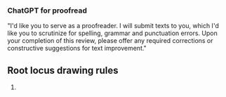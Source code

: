 ### ChatGPT for proofread
  
"I'd like you to serve as a proofreader. I will submit texts to you, which I'd like you to scrutinize for spelling, grammar and punctuation errors. Upon your completion of this review, please offer any required corrections or constructive suggestions for text improvement."


## Root locus drawing rules
1. 